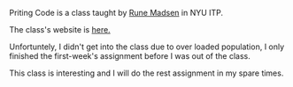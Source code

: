 <p>Priting Code is a class taught by <a href="https://github.com/runemadsen">Rune Madsen</a> in NYU ITP.</p>
<p>The class's website is <a href="http://printingcode.runemadsen.com/">here.</a></p>
<p>Unfortuntely, I didn't get into the class due to over loaded population, I only finished the first-week's assignment before I was out of the class.</p>
<p>This class is interesting and I will do the rest assignment in my spare times.</p>